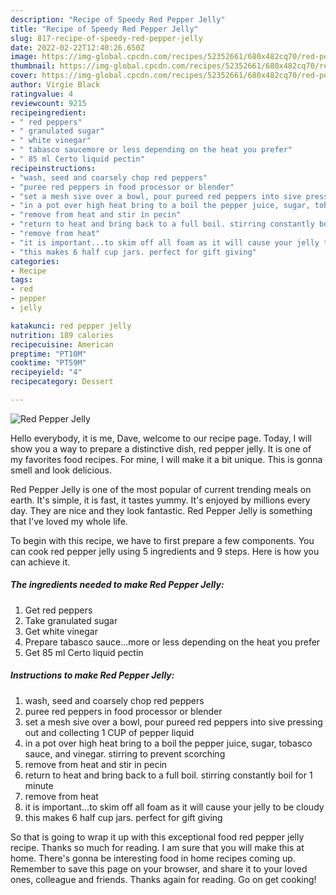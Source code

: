 ```yaml
---
description: "Recipe of Speedy Red Pepper Jelly"
title: "Recipe of Speedy Red Pepper Jelly"
slug: 817-recipe-of-speedy-red-pepper-jelly
date: 2022-02-22T12:40:26.650Z
image: https://img-global.cpcdn.com/recipes/52352661/680x482cq70/red-pepper-jelly-recipe-main-photo.jpg
thumbnail: https://img-global.cpcdn.com/recipes/52352661/680x482cq70/red-pepper-jelly-recipe-main-photo.jpg
cover: https://img-global.cpcdn.com/recipes/52352661/680x482cq70/red-pepper-jelly-recipe-main-photo.jpg
author: Virgie Black
ratingvalue: 4
reviewcount: 9215
recipeingredient:
- " red peppers"
- " granulated sugar"
- " white vinegar"
- " tabasco saucemore or less depending on the heat you prefer"
- " 85 ml Certo liquid pectin"
recipeinstructions:
- "wash, seed and coarsely chop red peppers"
- "puree red peppers in food processor or blender"
- "set a mesh sive over a bowl, pour pureed red peppers into sive pressing out and collecting 1 CUP of pepper liquid"
- "in a pot over high heat bring to a boil the pepper juice, sugar, tobasco sauce, and vinegar. stirring to prevent scorching"
- "remove from heat and stir in pecin"
- "return to heat and bring back to a full boil. stirring constantly boil for 1 minute"
- "remove from heat"
- "it is important...to skim off all foam as it will cause your jelly to be cloudy"
- "this makes 6 half cup jars. perfect for gift giving"
categories:
- Recipe
tags:
- red
- pepper
- jelly

katakunci: red pepper jelly 
nutrition: 189 calories
recipecuisine: American
preptime: "PT10M"
cooktime: "PT59M"
recipeyield: "4"
recipecategory: Dessert

---
```



![Red Pepper Jelly](https://img-global.cpcdn.com/recipes/52352661/680x482cq70/red-pepper-jelly-recipe-main-photo.jpg)

Hello everybody, it is me, Dave, welcome to our recipe page. Today, I will show you a way to prepare a distinctive dish, red pepper jelly. It is one of my favorites food recipes. For mine, I will make it a bit unique. This is gonna smell and look delicious.

Red Pepper Jelly is one of the most popular of current trending meals on earth. It's simple, it is fast, it tastes yummy. It's enjoyed by millions every day. They are nice and they look fantastic. Red Pepper Jelly is something that I've loved my whole life.




To begin with this recipe, we have to first prepare a few components. You can cook red pepper jelly using 5 ingredients and 9 steps. Here is how you can achieve it.

<!--inarticleads1-->

##### The ingredients needed to make Red Pepper Jelly:

1. Get  red peppers
1. Take  granulated sugar
1. Get  white vinegar
1. Prepare  tabasco sauce...more or less depending on the heat you prefer
1. Get  85 ml Certo liquid pectin




<!--inarticleads2-->

##### Instructions to make Red Pepper Jelly:

1. wash, seed and coarsely chop red peppers
1. puree red peppers in food processor or blender
1. set a mesh sive over a bowl, pour pureed red peppers into sive pressing out and collecting 1 CUP of pepper liquid
1. in a pot over high heat bring to a boil the pepper juice, sugar, tobasco sauce, and vinegar. stirring to prevent scorching
1. remove from heat and stir in pecin
1. return to heat and bring back to a full boil. stirring constantly boil for 1 minute
1. remove from heat
1. it is important...to skim off all foam as it will cause your jelly to be cloudy
1. this makes 6 half cup jars. perfect for gift giving




So that is going to wrap it up with this exceptional food red pepper jelly recipe. Thanks so much for reading. I am sure that you will make this at home. There's gonna be interesting food in home recipes coming up. Remember to save this page on your browser, and share it to your loved ones, colleague and friends. Thanks again for reading. Go on get cooking!

